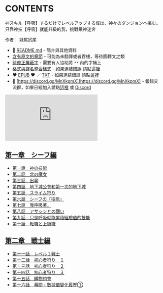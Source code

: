 # CONTENTS

神スキル【呼吸】するだけでレベルアップする僕は、神々のダンジョンへ挑む。  
只靠神技【呼吸】就能升級的我，挑戰眾神迷宮  

作者： 妹尾尻尾  



- :closed_book: [README.md](README.md) - 簡介與其他資料
- [含有原文的章節](ja.md) - 可能為未翻譯或者吞樓，等待圖轉文之類
- [待修正屏蔽字](%E5%BE%85%E4%BF%AE%E6%AD%A3%E5%B1%8F%E8%94%BD%E5%AD%97.md) - 需要有人協助將 `**` 內的字補上
- [格式與譯名整合樣式](https://github.com/bluelovers/node-novel/blob/master/lib/locales/%E7%A5%9E%E3%82%B9%E3%82%AD%E3%83%AB%E3%80%90%E5%91%BC%E5%90%B8%E3%80%91%E3%81%99%E3%82%8B%E3%81%A0%E3%81%91%E3%81%A7%E3%83%AC%E3%83%99%E3%83%AB%E3%82%A2%E3%83%83%E3%83%97%E3%81%99%E3%82%8B%E5%83%95%E3%81%AF%E3%80%81%E7%A5%9E%E3%80%85%E3%81%AE%E3%83%80%E3%83%B3%E3%82%B8%E3%83%A7%E3%83%B3%E3%81%B8%E6%8C%91%E3%82%80%E3%80%82.ts) - 如果連結錯誤 請點[這裡](https://github.com/bluelovers/node-novel/blob/master/lib/locales/)
-  :heart: [EPUB](https://gitlab.com/demonovel/epub-txt/blob/master/syosetu_out/%E5%8F%AA%E9%9D%A0%E7%A5%9E%E6%8A%80%E3%80%90%E5%91%BC%E5%90%B8%E3%80%91%E5%B0%B1%E8%83%BD%E5%8D%87%E7%B4%9A%E7%9A%84%E6%88%91%EF%BC%8C%E6%8C%91%E6%88%B0%E7%9C%BE%E7%A5%9E%E8%BF%B7%E5%AE%AE.epub) :heart:  ／ [TXT](https://gitlab.com/demonovel/epub-txt/blob/master/syosetu_out/out/%E5%8F%AA%E9%9D%A0%E7%A5%9E%E6%8A%80%E3%80%90%E5%91%BC%E5%90%B8%E3%80%91%E5%B0%B1%E8%83%BD%E5%8D%87%E7%B4%9A%E7%9A%84%E6%88%91%EF%BC%8C%E6%8C%91%E6%88%B0%E7%9C%BE%E7%A5%9E%E8%BF%B7.out.txt) - 如果連結錯誤 請點[這裡](https://gitlab.com/demonovel/epub-txt/blob/master/syosetu_out/syosetu_out)
- :mega: [https://discord.gg/MnXkpmX](https://discord.gg/MnXkpmX) - 報錯交流群，如果已經加入請點[這裡](https://discordapp.com/channels/467794087769014273/467794088285175809) 或 [Discord](https://discordapp.com/channels/@me)


![導航目錄](https://chart.apis.google.com/chart?cht=qr&chs=150x150&chl=https://gitlab.com/novel-group/txt-source/blob/master/syosetu_out/神スキル【呼吸】するだけでレベルアップする僕は、神々のダンジョンへ挑む。/導航目錄.md "導航目錄")




## [第一章　シーフ編](00000_%E7%AC%AC%E4%B8%80%E7%AB%A0%E3%80%80%E3%82%B7%E3%83%BC%E3%83%95%E7%B7%A8)

- [第一話　神の技能](00000_%E7%AC%AC%E4%B8%80%E7%AB%A0%E3%80%80%E3%82%B7%E3%83%BC%E3%83%95%E7%B7%A8/00010_%E7%AC%AC%E4%B8%80%E8%A9%B1%E3%80%80%E7%A5%9E%E3%81%AE%E6%8A%80%E8%83%BD.txt)
- [第二話　北の魔女](00000_%E7%AC%AC%E4%B8%80%E7%AB%A0%E3%80%80%E3%82%B7%E3%83%BC%E3%83%95%E7%B7%A8/00020_%E7%AC%AC%E4%BA%8C%E8%A9%B1%E3%80%80%E5%8C%97%E3%81%AE%E9%AD%94%E5%A5%B3.txt)
- [第三話　出発](00000_%E7%AC%AC%E4%B8%80%E7%AB%A0%E3%80%80%E3%82%B7%E3%83%BC%E3%83%95%E7%B7%A8/00030_%E7%AC%AC%E4%B8%89%E8%A9%B1%E3%80%80%E5%87%BA%E7%99%BA.txt)
- [第四話　地下城公會和第一次的地下城](00000_%E7%AC%AC%E4%B8%80%E7%AB%A0%E3%80%80%E3%82%B7%E3%83%BC%E3%83%95%E7%B7%A8/00040_%E7%AC%AC%E5%9B%9B%E8%A9%B1%E3%80%80%E5%9C%B0%E4%B8%8B%E5%9F%8E%E5%85%AC%E6%9C%83%E5%92%8C%E7%AC%AC%E4%B8%80%E6%AC%A1%E7%9A%84%E5%9C%B0%E4%B8%8B%E5%9F%8E.txt)
- [第五話　スライム狩り](00000_%E7%AC%AC%E4%B8%80%E7%AB%A0%E3%80%80%E3%82%B7%E3%83%BC%E3%83%95%E7%B7%A8/00050_%E7%AC%AC%E4%BA%94%E8%A9%B1%E3%80%80%E3%82%B9%E3%83%A9%E3%82%A4%E3%83%A0%E7%8B%A9%E3%82%8A.txt)
- [第六話　シーフの『技能』](00000_%E7%AC%AC%E4%B8%80%E7%AB%A0%E3%80%80%E3%82%B7%E3%83%BC%E3%83%95%E7%B7%A8/00060_%E7%AC%AC%E5%85%AD%E8%A9%B1%E3%80%80%E3%82%B7%E3%83%BC%E3%83%95%E3%81%AE%E3%80%8E%E6%8A%80%E8%83%BD%E3%80%8F.txt)
- [第七話　我呼吸著。](00000_%E7%AC%AC%E4%B8%80%E7%AB%A0%E3%80%80%E3%82%B7%E3%83%BC%E3%83%95%E7%B7%A8/00070_%E7%AC%AC%E4%B8%83%E8%A9%B1%E3%80%80%E6%88%91%E5%91%BC%E5%90%B8%E8%91%97%E3%80%82.txt)
- [第八話　アサシンとの闘い](00000_%E7%AC%AC%E4%B8%80%E7%AB%A0%E3%80%80%E3%82%B7%E3%83%BC%E3%83%95%E7%B7%A8/00080_%E7%AC%AC%E5%85%AB%E8%A9%B1%E3%80%80%E3%82%A2%E3%82%B5%E3%82%B7%E3%83%B3%E3%81%A8%E3%81%AE%E9%97%98%E3%81%84.txt)
- [第九話　只是呼吸就能累積經驗值的技能](00000_%E7%AC%AC%E4%B8%80%E7%AB%A0%E3%80%80%E3%82%B7%E3%83%BC%E3%83%95%E7%B7%A8/00090_%E7%AC%AC%E4%B9%9D%E8%A9%B1%E3%80%80%E5%8F%AA%E6%98%AF%E5%91%BC%E5%90%B8%E5%B0%B1%E8%83%BD%E7%B4%AF%E7%A9%8D%E7%B6%93%E9%A9%97%E5%80%BC%E7%9A%84%E6%8A%80%E8%83%BD.txt)
- [第十話　転職と上級職](00000_%E7%AC%AC%E4%B8%80%E7%AB%A0%E3%80%80%E3%82%B7%E3%83%BC%E3%83%95%E7%B7%A8/00100_%E7%AC%AC%E5%8D%81%E8%A9%B1%E3%80%80%E8%BB%A2%E8%81%B7%E3%81%A8%E4%B8%8A%E7%B4%9A%E8%81%B7.txt)


## [第二章　戦士編](00010_%E7%AC%AC%E4%BA%8C%E7%AB%A0%E3%80%80%E6%88%A6%E5%A3%AB%E7%B7%A8)

- [第十一話　レベル１戦士](00010_%E7%AC%AC%E4%BA%8C%E7%AB%A0%E3%80%80%E6%88%A6%E5%A3%AB%E7%B7%A8/00010_%E7%AC%AC%E5%8D%81%E4%B8%80%E8%A9%B1%E3%80%80%E3%83%AC%E3%83%99%E3%83%AB%EF%BC%91%E6%88%A6%E5%A3%AB.txt)
- [第十二話　初心者狩り　１](00010_%E7%AC%AC%E4%BA%8C%E7%AB%A0%E3%80%80%E6%88%A6%E5%A3%AB%E7%B7%A8/00020_%E7%AC%AC%E5%8D%81%E4%BA%8C%E8%A9%B1%E3%80%80%E5%88%9D%E5%BF%83%E8%80%85%E7%8B%A9%E3%82%8A%E3%80%80%EF%BC%91.txt)
- [第十三話　初心者狩り　２](00010_%E7%AC%AC%E4%BA%8C%E7%AB%A0%E3%80%80%E6%88%A6%E5%A3%AB%E7%B7%A8/00030_%E7%AC%AC%E5%8D%81%E4%B8%89%E8%A9%B1%E3%80%80%E5%88%9D%E5%BF%83%E8%80%85%E7%8B%A9%E3%82%8A%E3%80%80%EF%BC%92.txt)
- [第十四話　初心者狩り　３](00010_%E7%AC%AC%E4%BA%8C%E7%AB%A0%E3%80%80%E6%88%A6%E5%A3%AB%E7%B7%A8/00040_%E7%AC%AC%E5%8D%81%E5%9B%9B%E8%A9%B1%E3%80%80%E5%88%9D%E5%BF%83%E8%80%85%E7%8B%A9%E3%82%8A%E3%80%80%EF%BC%93.txt)
- [第十五話　購物約會](00010_%E7%AC%AC%E4%BA%8C%E7%AB%A0%E3%80%80%E6%88%A6%E5%A3%AB%E7%B7%A8/00050_%E7%AC%AC%E5%8D%81%E4%BA%94%E8%A9%B1%E3%80%80%E8%B3%BC%E7%89%A9%E7%B4%84%E6%9C%83.txt)
- [第十六話　幕間・數據值變化履歷①](00010_%E7%AC%AC%E4%BA%8C%E7%AB%A0%E3%80%80%E6%88%A6%E5%A3%AB%E7%B7%A8/00060_%E7%AC%AC%E5%8D%81%E5%85%AD%E8%A9%B1%E3%80%80%E5%B9%95%E9%96%93%E3%83%BB%E6%95%B8%E6%93%9A%E5%80%BC%E8%AE%8A%E5%8C%96%E5%B1%A5%E6%AD%B7%E2%91%A0.txt)

